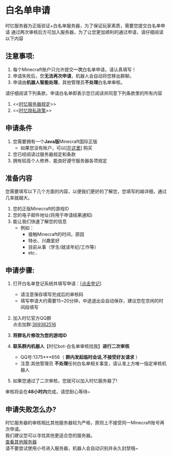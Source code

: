 # 白名单申请

时忆服务器为正版验证+白名单服务器，为了保证玩家素质，需要您提交白名单申请
通过两次审核后方可加入服务器，为了让您更加顺利的通过申请，请仔细阅读以下内容

## 注意事项:

1. 每个Minecraft账户只允许提交**一次**白名单申请，请认真填写！  
2. 申请失败后，您**无法再次申请**，机器人会自动将您移出群聊。  
3. 申请由**机器人智能处理**，其他管理员**不处理**白名单审核。  

请仔细阅读下列条款，申请白名单即表示您已阅读并同意下列条款里的所有内容

1. <<[时忆服务器规定](https://mcshiyi.gitee.io/rules/#/rules)>> 
2. <<[时忆隐私政策](https://www.mcshiyi.com/blog/about/privacy-policy.html)>>


## 申请条件

1. 您需要拥有一个**Java版**Minecraft国际正版  
    - 如果您没有账户，可以[[在这里](https://minecraft.net)] 购买
2. 您已经阅读过服务器规定和条款
3. 拥有较高个人修养、能良好遵守服务器各项规定

## 准备内容

您需要填写以下几个方面的内容，以便我们更好的了解您，您填写的越详细，通过几率就越大。

1. 您的正版Minecraft的游戏ID
2. 您的电子邮件地址(将用于申请结果通知)
3. 能让我们快速了解您的信息
    - 例如：
        - 接触Minecraft的时间，原因
        - 特长、兴趣爱好
        - 目前从事（学生/就读年纪/工作等）
        - etc..

## 申请步骤:

1. 打开白名单登记系统并填写申请：[[点击登记](https://wj.qq.com/s2/3175997/f522)]  
    - 请注意保存填写完成后的审核码
    - 填写申请大约需要15~20分钟，中途退出会自动保存，建议您在空闲的时间段填写
    
2. 加入时忆官方QQ群  
    点击加群:[369362516](https://jq.qq.com/?_wv=1027&k=5KG6tdp)

3.  **将群名片修改为您的游戏ID**  

4. **联系群内机器人**【时忆bot-白名单审核找我】**进行二次审核** 
     - QQ号:1375\*\*\*656（ **群内发起临时会话,不接受好友请求** ）  
     - 注意:其他管理员 **不处理**任何白名单相关事宜，请认准上方唯一指定审核机器人 

5. 如果您通过了二次审核，您就可以加入时忆服务器了!

审核将会在**48小时内**完成，请您耐心等待~

## 申请失败怎么办?

时忆服务器的审核相比其他服务器较为严格，原则上不接受同一Minecraft账号再次申请。  
我们建议您可以寻找其他更适合您的服务器。  
[查看其他服务器](http://www.mcbbs.net/forum-server-1.html)  
请不要尝试使用小号进入服务器，机器人会自动识别并永久封禁哦~  
